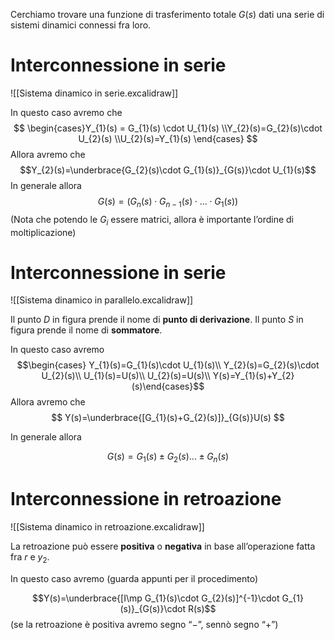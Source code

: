 Cerchiamo trovare una funzione di trasferimento totale $G(s)$ dati una serie di sistemi dinamici connessi fra loro.
# Interconnessione in serie
![[Sistema dinamico in serie.excalidraw]]

In questo caso avremo che 
$$
\begin{cases}Y_{1}(s) = G_{1}(s) \cdot U_{1}(s) \\Y_{2}(s)=G_{2}(s)\cdot U_{2}(s) \\U_{2}(s)=Y_{1}(s) \end{cases}
$$
Allora avremo che 
$$Y_{2}(s)=\underbrace{G_{2}(s)\cdot G_{1}(s)}_{G(s)}\cdot U_{1}(s)$$
In generale allora 
$$G(s)=(G_{n}(s)\cdot G_{n-1}(s)\cdot\ldots\cdot G_{1}(s))$$
(Nota che potendo le $G_{i}$ essere matrici, allora è importante l’ordine di moltiplicazione)
# Interconnessione in serie
![[Sistema dinamico in parallelo.excalidraw]]

Il punto $D$ in figura prende il nome di **punto di derivazione**. 
Il punto $S$ in figura prende il nome di **sommatore**.

In questo caso avremo
$$\begin{cases}
Y_{1}(s)=G_{1}(s)\cdot U_{1}(s)\\ Y_{2}(s)=G_{2}(s)\cdot U_{2}(s)\\
U_{1}(s)=U(s)\\
U_{2}(s)=U(s)\\
Y(s)=Y_{1}(s)+Y_{2}(s)\end{cases}$$
Allora avremo che
$$
Y(s)=\underbrace{[G_{1}(s)+G_{2}(s)]}_{G(s)}U(s)
$$

In generale allora

$$G(s)=G_{1}(s)\pm G_{2}(s)\ldots \pm G_{n}(s)$$
# Interconnessione in retroazione
![[Sistema dinamico in retroazione.excalidraw]]

La retroazione può essere **positiva** o **negativa** in base all’operazione fatta fra $r$ e $y_{2}$.

In questo caso avremo (guarda appunti per il procedimento)

$$Y(s)=\underbrace{[I\mp G_{1}(s)\cdot G_{2}(s)]^{-1}\cdot G_{1}(s)}_{G(s)}\cdot R(s)$$
(se la retroazione è positiva avremo segno “$-$”, sennò segno “$+$”)